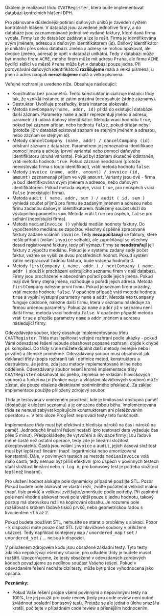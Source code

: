 <td class="lrtbCell" colspan="3" align="left"><p>Úkolem je realizovat třídu <tt class="hljs">CVATRegister</tt>, která bude implementovat
databázi kontrolních hlášení DPH.</p>

<p>Pro plánované důslednější potírání daňových úniků je zaveden systém kontrolních 
hlášení. V databázi jsou zavedené jednotlivé firmy, a do databáze jsou zaznamenávané 
jednotlivé vydané faktury, které daná firma vydala. Firmy lze do databáze zadávat a 
lze je rušit. Firma je identifikována svým jménem, adresou a daňovým identifikátorem 
(id). Daňový identifikátor je unikátní přes celou databázi. Jména a adresy se mohou 
opakovat, ale dvojice (jméno, adresa) je opět v databázi unikátní. Tedy v databázi 
může být mnoho firem <tt class="hljs">ACME</tt>, mnoho firem může mít adresu <tt class="hljs">Praha</tt>,
ale firma <tt class="hljs">ACME</tt> bydlící sídlící ve městě <tt class="hljs">Praha</tt> může být v databázi 
pouze jedna. Při porovnávání daňových identifikátorů <b>rozlišujeme</b> malá a velká písmena, 
u jmen a adres naopak <b>nerozlišujeme</b> malá a velká písmena.</p>  


<p>Veřejné rozhraní je uvedeno níže. Obsahuje následující:</p>
<ul>
 <li>Konstruktor bez parametrů. Tento konstruktor inicializuje instanci třídy 
  tak, že vzniklá instance je zatím prázdná (neobsahuje žádné záznamy).</li>
 <li>Destruktor. Uvolňuje prostředky, které instance alokovala.</li>
 <li>Metoda <tt class="hljs">newCompany(name, addr, id)</tt> přidá do existující
  databáze další záznam. Parametry <tt class="hljs">name</tt> a <tt class="hljs">addr</tt> reprezentují 
  jméno a adresu, parametr <tt class="hljs">id</tt> udává daňový identifikátor.  Metoda 
  vrací hodnotu <tt class="hljs cpp"><span class="hljs-literal">true</span></tt>, pokud byl  záznam přidán, nebo hodnotu <tt class="hljs cpp"><span class="hljs-literal">false</span></tt>, 
  pokud přidán nebyl (protože již  v databázi existoval záznam se stejným 
  jménem a adresou,  nebo záznam se stejným id).</li>
 <li>Metody <tt class="hljs">cancelCompany (name, addr) / cancelCompany (id)</tt> odstraní záznam 
  z databáze. Parametrem je jednoznačná identifikace pomocí jména a adresy (první varianta) 
  nebo pomocí daňového identifikátoru (druhá varianta). Pokud byl záznam skutečně odstraněn, 
  vrátí metoda hodnotu <tt class="hljs cpp"><span class="hljs-literal">true</span></tt>. Pokud záznam neodstraní (protože neexistovala firma
  s touto identifikací), vrátí metoda hodnotu <tt class="hljs cpp"><span class="hljs-literal">false</span></tt>.</li>
  
 <li>Metody <tt class="hljs">invoice (name, addr, amount) / invoice (id, amount)</tt> zaznamenají 
  příjem ve výši <tt class="hljs">amount</tt>. Varianty jsou dvě - firma je buď identifikována svým jménem a adresou, 
  nebo daňovým identifikátorem. Pokud metoda uspěje, vrací <tt class="hljs cpp"><span class="hljs-literal">true</span></tt>, pro neúspěch vrací 
  <tt class="hljs cpp"><span class="hljs-literal">false</span></tt> (neexistující firma).</li>

 <li>Metoda <tt class="hljs">audit ( name, addr, sum ) / audit ( id, sum )</tt> vyhledá součet příjmů pro 
  firmu se zadaným jménem a adresou nebo firmu zadanou daňovým identifikátorem. Nalezený součet 
  uloží do výstupního parametru <tt class="hljs">sum</tt>. Metoda vrátí <tt class="hljs cpp"><span class="hljs-literal">true</span></tt> pro úspěch, 
  <tt class="hljs cpp"><span class="hljs-literal">false</span></tt> pro selhání (neexistující firma).</li>
  
 <li>Metoda <tt class="hljs">medianInvoice ()</tt> vyhledá medián hodnoty faktury. Do vypočteného mediánu 
   se započtou všechny úspěšně zpracované faktury zadané voláním <tt class="hljs">invoice</tt>. Tedy 
   <b>nezapočítávají</b> se faktury, které nešlo přiřadit (volání <tt class="hljs">invoice</tt> selhalo),
   ale započítávají se všechny dosud registrované faktury, tedy při výmazu firmy se <b>neodstraňují</b> 
   její faktury z výpočtu mediánu. Pokud je v systému zadaný sudý počet faktur, vezme se 
   vyšší ze dvou prostředních hodnot. Pokud systém zatím nezpracoval žádnou fakturu, bude 
   vrácena hodnota 0.</li>
   
 <li>Metody <tt class="hljs">firstCompany ( name, addr ) / nextCompany ( name, addr )</tt> slouží k procházení existujícího seznamu 
   firem v naší databázi. Firmy jsou procházené v abecedním pořadí podle jejich jména. Pokud mají 
   dvě firmy stejná jména, rozhoduje o pořadí jejich adresa. Metoda <tt class="hljs">firstCompany</tt> nalezne 
   první firmu. Pokud je seznam firem prázdný, vrátí metoda hodnotu <tt class="hljs cpp"><span class="hljs-literal">false</span></tt>. V opačném případě 
   vrátí metoda hodnotu <tt class="hljs cpp"><span class="hljs-literal">true</span></tt> a vyplní výstupní parametry <tt class="hljs">name</tt> a <tt class="hljs">addr</tt>. Metoda 
   <tt class="hljs">nextCompany</tt> funguje obdobně, nalezne další firmu, která v seznamu následuje za firmou 
   určenou parametry. Pokud za <tt class="hljs">name</tt> a <tt class="hljs">addr</tt> již v seznamu není další firma, metoda 
   vrací hodnotu <tt class="hljs cpp"><span class="hljs-literal">false</span></tt>. V opačném případě metoda vrátí <tt class="hljs cpp"><span class="hljs-literal">true</span></tt> a přepíše parametry <tt class="hljs">name</tt> 
   a <tt class="hljs">addr</tt> jménem a adresou následující firmy.</li>
</ul>

<p>Odevzdávejte soubor, který obsahuje implementovanou třídu
<tt class="hljs">CVATRegister</tt>. Třída musí splňovat veřejné rozhraní podle ukázky - pokud Vámi 
odevzdané řešení nebude obsahovat popsané rozhraní, dojde k chybě při kompilaci. Do třídy 
si ale můžete doplnit další metody (veřejné nebo i privátní) a členské proměnné. 
Odevzdávaný soubor musí obsahovat jak deklaraci třídy (popis rozhraní) tak i definice 
metod, konstruktoru a destruktoru. Je jedno, zda jsou metody implementované inline 
nebo odděleně. Odevzdávaný soubor nesmí kromě implementace třídy
<tt class="hljs">CVATRegister</tt> obsahovat nic jiného, zejména ne vkládání hlavičkových souborů a 
funkci <tt class="hljs">main</tt> (funkce <tt class="hljs">main</tt> a vkládání hlavičkových souborů může zůstat, 
ale pouze obalené direktivami podmíněného překladu). Za základ implementace použijte 
přiložený zdrojový soubor.</p>

<p>Třída je testovaná v omezeném prostředí, kde je limitovaná dostupná paměť (dostačuje 
k uložení seznamu) a je omezena dobou běhu. Implementovaná třída se nemusí zabývat 
kopírujícím konstruktorem ani přetěžováním operátoru =. V této úloze ProgTest neprovádí 
testy této funkčnosti.</p>

<p>Implementace třídy musí být efektivní z hlediska nároků na čas i nároků na paměť. 
Jednoduché lineární řešení nestačí (pro testovací data vyžaduje čas přes 5 minut). 
Předpokládejte, že vytvoření a likvidace firmy jsou řádově méně časté než ostatní 
operace, tedy zde je lineární složitost akceptovatelná. Častá jsou volání 
<tt class="hljs">invoice</tt> a <tt class="hljs">audit</tt>, jejich časová složitost musí být lepší než lineární 
(např. logaritmická nebo amortizovaná konstantní). Dále, v povinných testech se metoda 
<tt class="hljs">medianInvoice</tt> volá málo často, tedy nemusí být příliš efektivní (pro úspěch 
v povinných testech stačí složitost lineární nebo <tt class="hljs cpp">n <span class="hljs-built_in">log</span> n</tt>, pro bonusový test 
je potřeba složitost lepší než lineární).</p>

<p>Pro uložení hodnot alokujte pole dynamicky případně použijte STL. Pozor 
Pokud budete pole alokovat ve vlastní režii, zvolte počáteční velikost malou 
(např. tisíc prvků) a velikost zvětšujte/zmenšujte podle potřeby. Při zaplnění 
pole není vhodné alokovat nové pole větší pouze o jednu hodnotu, takový postup 
má obrovskou režii na kopírování obsahu. Je rozumné pole rozšiřovat s krokem 
řádově tisíců prvků, nebo geometrickou řadou s kvocientem ~1.5 až 2.</p>

<p>Pokud budete používat STL, nemusíte se starat o problémy s alokací. Pozor -
k dispozici máte pouze část STL (viz hlavičkové soubory v přiložené ukázce). Tedy 
například kontejnery <tt class="hljs cpp"><span class="hljs-built_in">map</span></tt> / <tt class="hljs cpp"><span class="hljs-built_in">unordered_map</span></tt> / <tt class="hljs cpp"><span class="hljs-built_in">set</span></tt> / 
<tt class="hljs cpp"><span class="hljs-built_in">unordered_set</span></tt> / ... nejsou k dispozici.</p>

<p>V přiloženém zdrojovém kódu jsou obsažené základní testy. Tyto testy zdaleka
nepokrývají všechny situace, pro odladění třídy je budete muset rozšířit. Upozorňujeme, 
že testy obsažené v odevzdaných zdrojových kódech považujeme za nedílnou součást 
Vašeho řešení. Pokud v odevzdaném řešení necháte cizí testy, může být práce 
vyhodnocena jako opsaná.</p>

<b>Poznámky:</b>
<ul>
  <li>Pokud Vaše řešení projde všemi povinnými a nepovinnými testy na 100%, lze 
   jej použít pro code review (tedy pro code review není nutné zvládnout poslední 
   bonusový test). Protože se ale jedná o úlohu snazší a kratší, počítejte v případném 
   code review s přísnějším hodnocením.</li>
</ul>
</td>
